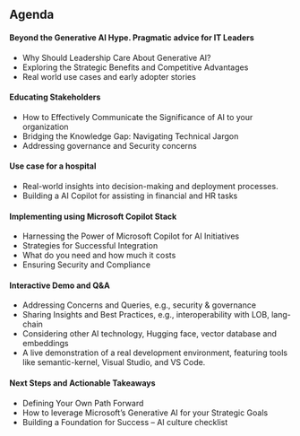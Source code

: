 ## Agenda

#### Beyond the Generative AI Hype. Pragmatic advice for IT Leaders

- Why Should Leadership Care About Generative AI?
- Exploring the Strategic Benefits and Competitive Advantages
- Real world use cases and early adopter stories



#### Educating Stakeholders

- How to Effectively Communicate the Significance of AI to your organization
- Bridging the Knowledge Gap: Navigating Technical Jargon
- Addressing governance and Security concerns



#### Use case for a hospital

- Real-world insights into decision-making and deployment processes.
- Building a AI Copilot for assisting in financial and HR tasks



#### Implementing using Microsoft Copilot Stack

- Harnessing the Power of Microsoft Copilot for AI Initiatives
- Strategies for Successful Integration
- What do you need and how much it costs
- Ensuring Security and Compliance



#### Interactive Demo and Q&A

- Addressing Concerns and Queries, e.g., security & governance
- Sharing Insights and Best Practices, e.g., interoperability with LOB, lang-chain 
- Considering other AI technology, Hugging face, vector database and embeddings
- A live demonstration of a real development environment, featuring tools like semantic-kernel, Visual Studio, and VS Code.



#### Next Steps and Actionable Takeaways

- Defining Your Own Path Forward
- How to leverage Microsoft’s Generative AI for your Strategic Goals
- Building a Foundation for Success – AI culture checklist
